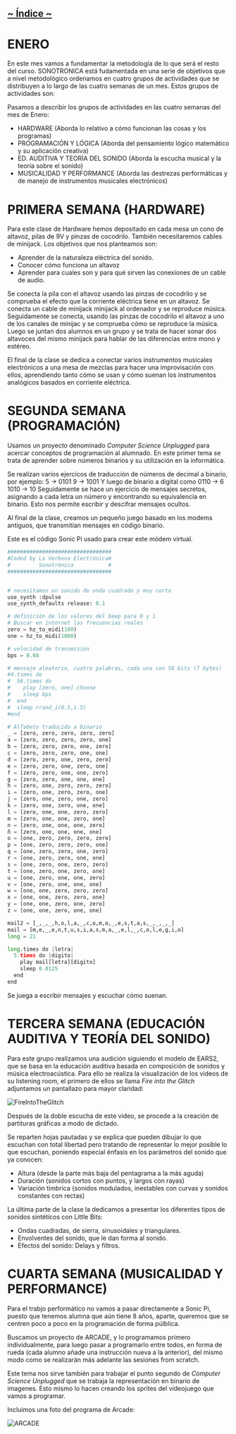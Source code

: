 ## [~ Índice ~](Indice.md)

# ENERO

En este mes vamos a fundamentar la metodología de lo que será el resto del curso.
SONOTRONICA está fudamentada en una serie de objetivos que a nivel metodológico ordenamos en cuatro grupos de actividades
que se distribuyen a lo largo de las cuatro semanas de un mes. Estos grupos de actividades son:

Pasamos a describir los grupos de actividades en las cuatro semanas del mes de Enero:

- HARDWARE (Aborda lo relativo a cómo funcionan las cosas y los programas)
- PROGRAMACIÓN Y LÓGICA (Aborda del pensamiento lógico matemático y su aplicación creativa)
- ED. AUDITIVA Y TEORÍA DEL SONIDO (Aborda la escucha musical y la teoría sobre el sonido)
- MUSICALIDAD Y PERFORMANCE (Aborda las destrezas performáticas y de manejo de instrumentos musicales electrónicos)

# PRIMERA SEMANA (HARDWARE)

Para este clase de Hardware hemos depositado en cada mesa un cono de altavoz, pilas de 9V y pinzas de cocodrilo.
También necesitaremos cables de minijack.
Los objetivos que nos planteamos son:

- Aprender de la naturaleza eléctrica del sonido.
- Conocer cómo funciona un altavoz
- Aprender para cuales son y para qué sirven las conexiones de un cable de audio.

Se conecta la pila con el altavoz usando las pinzas de cocodrilo y se comprueba el efecto que la corriente eléctrica
tiene en un altavoz.
Se conecta un cable de minijack minijack al ordenador y se reproduce música. Seguidamente se conecta, usando las pinzas
de cocodrilo el altavoz a uno de los canales de minijac y se comprueba cómo se reproduce la música.
Luego se juntan dos alumnos en un grupo y se trata de hacer sonar dos altavoces del mismo minijack para hablar de las diferencias
entre mono y estéreo.

El final de la clase se dedica a conectar varios instrumentos musicales electrónicos a una mesa de mezclas para hacer una improvisación con ellos, aprendiendo tanto cómo se usan y cómo suenan los instrumentos analógicos basados en corriente eléctrica.


# SEGUNDA SEMANA (PROGRAMACIÓN)

Usamos un proyecto denominado *Computer Science Unplugged* para acercar conceptos de programación al alumnado.
En este primer tema se trata de aprender sobre números binarios y su utilización en la informática.

Se realizan varios ejercicos de traducción de números de decimal a binario, por ejemplo:
5 -> 0101
9 -> 1001
Y luego de binario a digital como
0110 -> 6
1010 -> 10
Seguidamente se hace un ejercicio de mensajes secretos, asignando a cada letra un número y encontrando su equivalencia
en binario. Esto nos permite escribir y descifrar mensajes ocultos.

Al final de la clase, creamos un pequeño juego basado en los modems antiguos, que transmitían mensajes en código binario.

Este es el código Sonic Pi usado para crear este módem virtual.

``` python
#################################
#Coded by La Verbena Electrónica#
#         Sonotrónica           #
#################################


# necesitamos un sonido de onda cuadrada y muy corto
use_synth :dpulse
use_synth_defaults release: 0.1

# definición de los valores del beep para 0 y 1
# Buscar en internet las frecuencias reales
zero = hz_to_midi(100)
one = hz_to_midi(1000)

# velocidad de transmisión
bps = 0.08

# mensaje aleatorio, cuatro palabras, cada una con 56 bits (7 bytes)
#4.times do
#  56.times do
#    play [zero, one].choose
#    sleep bps
#  end
#  sleep rrand_i(0.5,1.5)
#end

# Alfabeto traducido a binario
_ = [zero, zero, zero, zero, zero]
a = [zero, zero, zero, zero, one]
b = [zero, zero, zero, one, zero]
c = [zero, zero, zero, one, one]
d = [zero, zero, one, zero, zero]
e = [zero, zero, one, zero, one]
f = [zero, zero, one, one, zero]
g = [zero, zero, one, one, one]
h = [zero, one, zero, zero, zero]
i = [zero, one, zero, zero, one]
j = [zero, one, zero, one, zero]
k = [zero, one, zero, one, one]
l = [zero, one, one, zero, zero]
m = [zero, one, one, zero, one]
n = [zero, one, one, one, zero]
ñ = [zero, one, one, one, one]
o = [one, zero, zero, zero, zero]
p = [one, zero, zero, zero, one]
q = [one, zero, zero, one, zero]
r = [one, zero, zero, one, one]
s = [one, zero, one, zero, zero]
t = [one, zero, one, zero, one]
u = [one, zero, one, one, zero]
v = [one, zero, one, one, one]
w = [one, one, zero, zero, zero]
x = [one, one, zero, zero, one]
y = [one, one, zero, one, zero]
z = [one, one, zero, one, one]

mail2 = [_,_,_,h,o,l,a,_,c,o,m,o,_,e,s,t,a,s,_,_,_,_]
mail = [m,e,_,e,n,t,u,s,i,a,s,m,a,_,e,l,_,c,o,l,e,g,i,o]
long = 21

long.times do |letra|
  5.times do |digito|
    play mail[letra][digito]
    sleep 0.0125
  end
end
```
Se juega a escribir mensajes y escuchar cómo suenan.


# TERCERA SEMANA (EDUCACIÓN AUDITIVA Y TEORÍA DEL SONIDO)

Para este grupo realizamos una audición siguiendo el modelo de EARS2, que se basa en la educación auditiva
basada en composición de sonidos y música electroacústica. Para ello se realiza la visualización de los videos
de su listening room, el primero de ellos se llama *Fire into the Glitch* adjuntamos un pantallazo para
mayor claridad:

![FireIntoTheGlitch](imagenes/fireintotheglitch.png)

Después de la doble escucha de este video, se procede a la creación de partituras gráficas a modo de dictado.

Se reparten hojas pautadas y se explica que pueden dibujar lo que escuchan con total libertad pero tratando de
representar lo mejor posible lo que escuchan, poniendo especial énfasis en los parámetros del sonido que ya conocen:

- Altura (desde la parte más baja del pentagrama a la más aguda)
- Duración (sonidos cortos con puntos, y largos con rayas)
- Variación timbrica (sonidos modulados, inestables con curvas y sonidos constantes con rectas)

La última parte de la clase la dedicamos a presentar los diferentes tipos de sonidos sintéticos con Little Bits:
- Ondas cuadradas, de sierra, sinusoidales y triangulares.
- Envolventes del sonido, que le dan forma al sonido.
- Efectos del sonido: Delays y filtros.

# CUARTA SEMANA (MUSICALIDAD Y PERFORMANCE)

Para el trabjo performático no vamos a pasar directamente a Sonic Pi, puesto que tenemos alumna
que aún tiene 8 años, aparte, queremos que se centren poco a poco en la programación de forma púlblica.

Buscamos un proyecto de ARCADE, y lo programamos primero individualmente, para luego pasar a programarlo
entre todos, en forma de rueda (cada alumno añade una instrucción nueva a la anterior), del mismo modo
como se realizarán más adelante las sesiones from scratch.

Este tema nos sirve también para trabajar el punto segundo de *Computer Science Unplugged* que se trabaja la
representación en binario de imagenes. Esto mismo lo hacen creando los sprites del videojuego que vamos a programar.

Incluimos una foto del programa de Arcade:

![ARCADE](imagenes/arcade.png)
